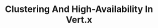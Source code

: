 ---
title: Clustering And High-Availability In Vert.x
tags:
- java
- graalvm
- graal
- native-image
- vertx
- reactive
- openapi
- api
- rest
- openapi-generator
- contract-first
- unit testing
- testing
- junit
- vertx-unit
- mocking
- hibernate
- jooq
- reactivex
- streams
- mutiny
- concurrency
---